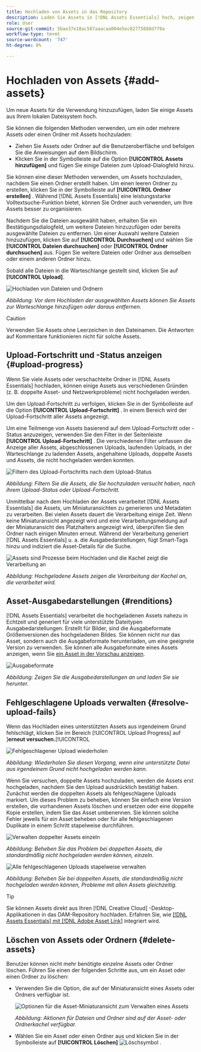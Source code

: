```yaml
---
title: Hochladen von Assets in das Repository
description: Laden Sie Assets in [!DNL Assets Essentials] hoch, zeigen Sie den Upload-Status an und lösen Sie Upload-Probleme auf.
role: User
source-git-commit: 5bae37e18ac587aaacaa004e5ec02775888d7f9a
workflow-type: tm+mt
source-wordcount: '747'
ht-degree: 0%

---
```



# Hochladen von Assets {#add-assets}

Um neue Assets für die Verwendung hinzuzufügen, laden Sie einige Assets aus Ihrem lokalen Dateisystem hoch. <!-- TBD: Many of the [common file formats are supported](/help/supported-file-formats.md). -->

Sie können die folgenden Methoden verwenden, um ein oder mehrere Assets oder einen Ordner mit Assets hochzuladen:

* Ziehen Sie Assets oder Ordner auf die Benutzeroberfläche und befolgen Sie die Anweisungen auf dem Bildschirm.
* Klicken Sie in der Symbolleiste auf die Option **[!UICONTROL Assets hinzufügen]** und fügen Sie einige Dateien zum Upload-Dialogfeld hinzu.

<!-- TBD: Update this GIF
![Asset and nested folder upload demo](assets/do-not-localize/upload-assets.gif) -->

Sie können eine dieser Methoden verwenden, um Assets hochzuladen, nachdem Sie einen Ordner erstellt haben. Um einen leeren Ordner zu erstellen, klicken Sie in der Symbolleiste auf **[!UICONTROL Ordner erstellen]** . Während [!DNL Assets Essentials] eine leistungsstarke Volltextsuche-Funktion bietet, können Sie Ordner auch verwenden, um Ihre Assets besser zu organisieren.

Nachdem Sie die Dateien ausgewählt haben, erhalten Sie ein Bestätigungsdialogfeld, um weitere Dateien hinzuzufügen oder bereits ausgewählte Dateien zu entfernen. Um einer Auswahl weitere Dateien hinzuzufügen, klicken Sie auf **[!UICONTROL Durchsuchen]** und wählen Sie **[!UICONTROL Dateien durchsuchen]** oder **[!UICONTROL Ordner durchsuchen]** aus. Fügen Sie weitere Dateien oder Ordner aus demselben oder einem anderen Ordner hinzu.

Sobald alle Dateien in die Warteschlange gestellt sind, klicken Sie auf **[!UICONTROL Upload]**.

![Hochladen von Dateien und Ordnern](assets/upload-browse-files-folders.png)

*Abbildung: Vor dem Hochladen der ausgewählten Assets können Sie Assets zur Warteschlange hinzufügen oder daraus entfernen.*

>[!CAUTION]
>
>Verwenden Sie Assets ohne Leerzeichen in den Dateinamen. Die Antworten auf Kommentare funktionieren nicht für solche Assets.

## Upload-Fortschritt und -Status anzeigen {#upload-progress}

Wenn Sie viele Assets oder verschachtelte Ordner in [!DNL Assets Essentials] hochladen, können einige Assets aus verschiedenen Gründen (z. B. doppelte Asset- und Netzwerkprobleme) nicht hochgeladen werden.

Um den Upload-Fortschritt zu verfolgen, klicken Sie in der Symbolleiste auf die Option **[!UICONTROL Upload-Fortschritt]** . In einem Bereich wird der Upload-Fortschritt aller Assets angezeigt.

Um eine Teilmenge von Assets basierend auf dem Upload-Fortschritt oder -Status anzuzeigen, verwenden Sie den Filter in der Seitenleiste **[!UICONTROL Upload-Fortschritt]** . Die verschiedenen Filter umfassen die Anzeige aller Assets, abgeschlossenen Uploads, laufenden Uploads, in der Warteschlange zu ladenden Assets, angehaltene Uploads, doppelte Assets und Assets, die nicht hochgeladen werden konnten.

![Filtern des Upload-Fortschritts nach dem Upload-Status](assets/filter-upload-progress.png)

*Abbildung: Filtern Sie die Assets, die Sie hochzuladen versucht haben, nach ihrem Upload-Status oder Upload-Fortschritt.*

Unmittelbar nach dem Hochladen der Assets verarbeitet [!DNL Assets Essentials] die Assets, um Miniaturansichten zu generieren und Metadaten zu verarbeiten. Bei vielen Assets dauert die Verarbeitung einige Zeit. Wenn keine Miniaturansicht angezeigt wird und eine Verarbeitungsmeldung auf der Miniaturansicht des Platzhalters angezeigt wird, überprüfen Sie den Ordner nach einigen Minuten erneut. Während der Verarbeitung generiert [!DNL Assets Essentials] u. a. die Ausgabedarstellungen, fügt Smart-Tags hinzu und indiziert die Asset-Details für die Suche.

![Assets sind Prozesse beim Hochladen und die Kachel zeigt die Verarbeitung an](assets/upload-processing.png)

*Abbildung: Hochgeladene Assets zeigen die Verarbeitung der Kachel an, die verarbeitet wird.*

## Asset-Ausgabedarstellungen {#renditions}

[!DNL Assets Essentials] verarbeitet die hochgeladenen Assets nahezu in Echtzeit und generiert für viele unterstützte Dateitypen Ausgabedarstellungen. Erstellt für Bilder, sind die Ausgabeformate Größenversionen des hochgeladenen Bildes. Sie können nicht nur das Asset, sondern auch die Ausgabeformate herunterladen, um eine geeignete Version zu verwenden. Sie können alle Ausgabeformate eines Assets anzeigen, wenn Sie [ein Asset in der Vorschau anzeigen](/help/navigate-view.md#preview-assets).

![Ausgabeformate](assets/renditions-view-download.png)

*Abbildung: Zeigen Sie die Ausgabedarstellungen an und laden Sie sie herunter.*

## Fehlgeschlagene Uploads verwalten {#resolve-upload-fails}

Wenn das Hochladen eines unterstützten Assets aus irgendeinem Grund fehlschlägt, klicken Sie im Bereich [!UICONTROL Upload Progress] auf ]**erneut versuchen.**[!UICONTROL 

![Fehlgeschlagener Upload wiederholen](assets/upload-retry.png)

*Abbildung: Wiederholen Sie diesen Vorgang, wenn eine unterstützte Datei aus irgendeinem Grund nicht hochgeladen werden kann.*

Wenn Sie versuchen, doppelte Assets hochzuladen, werden die Assets erst hochgeladen, nachdem Sie den Upload ausdrücklich bestätigt haben. Zunächst werden die doppelten Assets als fehlgeschlagene Uploads markiert. Um dieses Problem zu beheben, können Sie einfach eine Version erstellen, die vorhandenen Assets löschen und ersetzen oder eine doppelte Kopie erstellen, indem Sie das Asset umbenennen. Sie können solche Fehler jeweils für ein Asset beheben oder für alle fehlgeschlagenen Duplikate in einem Schritt stapelweise durchführen.

![Verwalten doppelter Assets einzeln](assets/uploads-manage-duplicates.png)

*Abbildung: Beheben Sie das Problem bei doppelten Assets, die standardmäßig nicht hochgeladen werden können, einzeln.*

![Alle fehlgeschlagenen Uploads stapelweise verwalten](assets/upload-progress-manage-failed-uploads.png)

*Abbildung: Beheben Sie bei doppelten Assets, die standardmäßig nicht hochgeladen werden können, Probleme mit allen Assets gleichzeitig.*

>[!TIP]
>
>Sie können Assets direkt aus Ihren [!DNL Creative Cloud] -Desktop-Applikationen in das DAM-Repository hochladen. Erfahren Sie, wie [[!DNL Assets Essentials] mit [!DNL Adobe Asset Link]](/help/integration.md) integriert wird.

## Löschen von Assets oder Ordnern {#delete-assets}

Benutzer können nicht mehr benötigte einzelne Assets oder Ordner löschen. Führen Sie einen der folgenden Schritte aus, um ein Asset oder einen Ordner zu löschen:

* Verwenden Sie die Option, die auf der Miniaturansicht eines Assets oder Ordners verfügbar ist.

   ![Optionen für die Asset-Miniaturansicht zum Verwalten eines Assets](assets/options-on-thumbnail.png)

   *Abbildung: Aktionen für Dateien und Ordner sind auf der Asset- oder Ordnerkachel verfügbar.*

* Wählen Sie ein Asset oder einen Ordner aus und klicken Sie in der Symbolleiste auf **[!UICONTROL Löschen]** ![Löschsymbol](assets/do-not-localize/delete-icon.png) .
